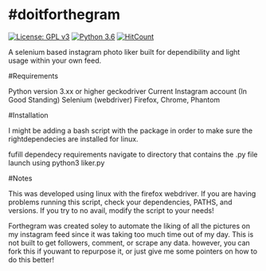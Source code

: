 # #doitforthegram
[![License: GPL v3](https://img.shields.io/badge/License-GPLv3-blue.svg)](https://www.gnu.org/licenses/gpl-3.0)
[![Python 3.6](https://img.shields.io/badge/python-3.6-blue.svg)](https://www.python.org/downloads/release/python-360/)
[![HitCount](http://hits.dwyl.io/under0g1/forthegram.svg)](http://hits.dwyl.io/under0g1/forthegram)

A selenium based instagram photo liker built for dependibility and light usage within your own feed. 



#Requirements

Python version 3.xx or higher
geckodriver
Current Instagram account (In Good Standing)
Selenium (webdriver) 
Firefox, Chrome, Phantom

#Installation

I might be adding a bash script with the package in order to make sure the rightdependecies are installed for linux. 

  fufill dependecy requirements 
  navigate to directory that contains the .py file
  launch using python3 liker.py

#Notes

This was developed using linux with the firefox webdriver. If you are having problems running this script, check your dependencies, PATHS, and versions. If you try to no avail, modify the script to your needs! 

Forthegram was created soley to automate the liking of all the pictures on my instagram feed since it was taking too much time out of my day. This is not built to get followers, comment, or scrape any data. however, you can fork this if youwant to repurpose it, or just give me some pointers on how to do this better! 

